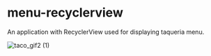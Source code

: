 # menu-recyclerview

An application with RecyclerView used for displaying taqueria menu.

![taco_gif2 (1)](https://user-images.githubusercontent.com/64361468/159652317-e78880f9-6f77-4214-ba8b-f02b9188d7a2.gif)
